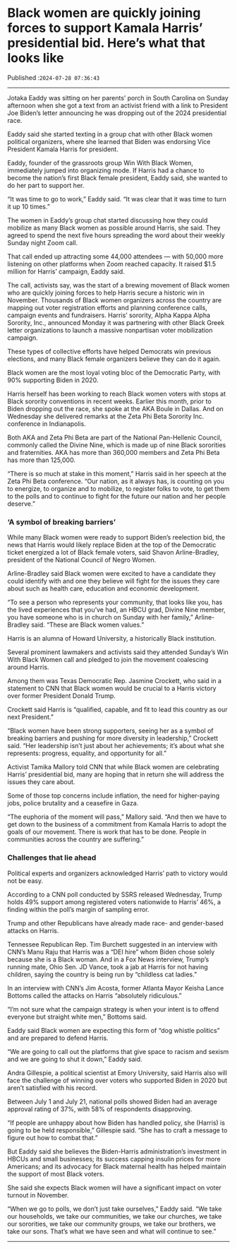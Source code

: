 # Black women are quickly joining forces to support Kamala Harris’ presidential bid. Here’s what that looks like

Published :`2024-07-28 07:36:43`

---

Jotaka Eaddy was sitting on her parents’ porch in South Carolina on Sunday afternoon when she got a text from an activist friend with a link to President Joe Biden’s letter announcing he was dropping out of the 2024 presidential race.

Eaddy said she started texting in a group chat with other Black women political organizers, where she learned that Biden was endorsing Vice President Kamala Harris for president.

Eaddy, founder of the grassroots group Win With Black Women, immediately jumped into organizing mode. If Harris had a chance to become the nation’s first Black female president, Eaddy said, she wanted to do her part to support her.

“It was time to go to work,” Eaddy said. “It was clear that it was time to turn it up 10 times.”

The women in Eaddy’s group chat started discussing how they could mobilize as many Black women as possible around Harris, she said. They agreed to spend the next five hours spreading the word about their weekly Sunday night Zoom call.

That call ended up attracting some 44,000 attendees — with 50,000 more listening on other platforms when Zoom reached capacity. It raised $1.5 million for Harris’ campaign, Eaddy said.

The call, activists say, was the start of a brewing movement of Black women who are quickly joining forces to help Harris secure a historic win in November. Thousands of Black women organizers across the country are mapping out voter registration efforts and planning conference calls, campaign events and fundraisers. Harris’ sorority, Alpha Kappa Alpha Sorority, Inc., announced Monday it was partnering with other Black Greek letter organizations to launch a massive nonpartisan voter mobilization campaign.

These types of collective efforts have helped Democrats win previous elections, and many Black female organizers believe they can do it again.

Black women are the most loyal voting bloc of the Democratic Party, with 90% supporting Biden in 2020.

Harris herself has been working to reach Black women voters with stops at Black sorority conventions in recent weeks. Earlier this month, prior to Biden dropping out the race, she spoke at the AKA Boule in Dallas. And on Wednesday she delivered remarks at the Zeta Phi Beta Sorority Inc. conference in Indianapolis.

Both AKA and Zeta Phi Beta are part of the National Pan-Hellenic Council, commonly called the Divine Nine, which is made up of nine Black sororities and fraternities. AKA has more than 360,000 members and Zeta Phi Beta has more than 125,000.

“There is so much at stake in this moment,” Harris said in her speech at the Zeta Phi Beta conference. “Our nation, as it always has, is counting on you to energize, to organize and to mobilize, to register folks to vote, to get them to the polls and to continue to fight for the future our nation and her people deserve.”

### ‘A symbol of breaking barriers’

While many Black women were ready to support Biden’s reelection bid, the news that Harris would likely replace Biden at the top of the Democratic ticket energized a lot of Black female voters, said Shavon Arline-Bradley, president of the National Council of Negro Women.

Arline-Bradley said Black women were excited to have a candidate they could identify with and one they believe will fight for the issues they care about such as health care, education and economic development.

“To see a person who represents your community, that looks like you, has the lived experiences that you’ve had, an HBCU grad, Divine Nine member, you have someone who is in church on Sunday with her family,” Arline-Bradley said. “These are Black women values.”

Harris is an alumna of Howard University, a historically Black institution.

Several prominent lawmakers and activists said they attended Sunday’s Win With Black Women call and pledged to join the movement coalescing around Harris.

Among them was Texas Democratic Rep. Jasmine Crockett, who said in a statement to CNN that Black women would be crucial to a Harris victory over former President Donald Trump.

Crockett said Harris is “qualified, capable, and fit to lead this country as our next President.”

“Black women have been strong supporters, seeing her as a symbol of breaking barriers and pushing for more diversity in leadership,” Crockett said. “Her leadership isn’t just about her achievements; it’s about what she represents: progress, equality, and opportunity for all.”

Activist Tamika Mallory told CNN that while Black women are celebrating Harris’ presidential bid, many are hoping that in return she will address the issues they care about.

Some of those top concerns include inflation, the need for higher-paying jobs, police brutality and a ceasefire in Gaza.

“The euphoria of the moment will pass,” Mallory said. “And then we have to get down to the business of a commitment from Kamala Harris to adopt the goals of our movement. There is work that has to be done. People in communities across the country are suffering.”

### Challenges that lie ahead

Political experts and organizers acknowledged Harris’ path to victory would not be easy.

According to a CNN poll conducted by SSRS released Wednesday, Trump holds 49% support among registered voters nationwide to Harris’ 46%, a finding within the poll’s margin of sampling error.

Trump and other Republicans have already made race- and gender-based attacks on Harris.

Tennessee Republican Rep. Tim Burchett suggested in an interview with CNN’s Manu Raju that Harris was a “DEI hire” whom Biden chose solely because she is a Black woman. And in a Fox News interview, Trump’s running mate, Ohio Sen. JD Vance, took a jab at Harris for not having children, saying the country is being run by “childless cat ladies.”

In an interview with CNN’s Jim Acosta, former Atlanta Mayor Keisha Lance Bottoms called the attacks on Harris “absolutely ridiculous.”

“I’m not sure what the campaign strategy is when your intent is to offend everyone but straight white men,” Bottoms said.

Eaddy said Black women are expecting this form of “dog whistle politics” and are prepared to defend Harris.

“We are going to call out the platforms that give space to racism and sexism and we are going to shut it down,” Eaddy said.

Andra Gillespie, a political scientist at Emory University, said Harris also will face the challenge of winning over voters who supported Biden in 2020 but aren’t satisfied with his record.

Between July 1 and July 21, national polls showed Biden had an average approval rating of 37%, with 58% of respondents disapproving.

“If people are unhappy about how Biden has handled policy, she (Harris) is going to be held responsible,” Gillespie said. “She has to craft a message to figure out how to combat that.”

But Eaddy said she believes the Biden-Harris administration’s investment in HBCUs and small businesses; its success capping insulin prices for more Americans; and its advocacy for Black maternal health has helped maintain the support of most Black voters.

She said she expects Black women will have a significant impact on voter turnout in November.

“When we go to polls, we don’t just take ourselves,” Eaddy said. “We take our households, we take our communities, we take our churches, we take our sororities, we take our community groups, we take our brothers, we take our sons. That’s what we have seen and what will continue to see.”

---

